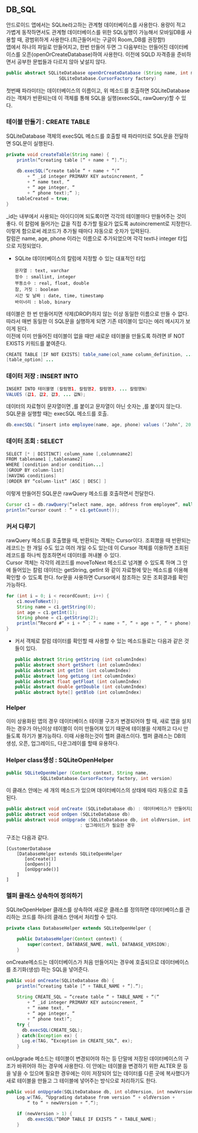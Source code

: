 ## DB_SQL

안드로이드 앱에서는 SQLite라고하는 관계형 데이터베이스를 사용한다. 용량이 적고 가볍게 동작하면서도 관계형 데이터베이스를 위한 SQL실행이 가능해서 모바일DB를 사용할 때, 광범위하게 사용한다.(최근들어서는 구글이 Room_DB를 권장함!)  
앱에서 하나의 파일로 만들어지고, 한번 만들어 두면 그 다음부터는 만들어진 데이터베이스를 오픈(openOrCreateDatabase)하여 사용한다. 이전에 SQLD 자격증을 준비하면서 공부한 문법들과 다르지 않아 낯설지 않다.  
```JAVA
public abstract SQLiteDatabase openOrCreateDatabase (String name, int mode,
					SQLiteDatabase.CursorFactory factory)
```
첫번째 파라미터는 데이터베이스의 이름이고, 위 메소드를 호출하면 SQLiteDatabase라는 객체가 반환되는데 이 객체를 통해 SQL을 실행(execSQL, rawQuery)할 수 있다.

### 테이블 만들기 : CREATE TABLE
SQLiteDatabase 객체의 execSQL 메소드를 호출할 때 파라미터로 SQL문을 전달하면 SQL문이 실행된다.  
```JAVA
private void createTable(String name) {
    println(“creating table [“ + name + “].“);
 
    db.execSQL(“create table “ + name + “(“ 
        + “ _id integer PRIMARY KEY autoincrement, “ 
        + “ name text, “
        + “ age integer, “
        + “ phone text);“ );
    tableCreated = true;
}
```
_id는 내부에서 사용되는 아이디이며 되도록이면 각각의 테이블마다 만들어주는 것이 좋다. 이 칼럼에 들어가는 값을 직접 추가할 필요가 없도록 autoincrement로 지정한다. 이렇게 함으로써 레코드가 추가될 때마다 자동으로 숫자가 입력된다.  
칼럼은 name, age, phone 이라는 이름으로 추가되었으며 각각 text나 integer 타입으로 지정되었다.  
+ SQLite 데이터베이스의 칼럼에 지정할 수 있는 대표적인 타입  
  ```
  문자열 : text, varchar  
  정수 : smallint, integer  
  부동소수 : real, float, double  
  참, 거짓 : boolean  
  시간 및 날짜 : date, time, timestamp  
  바이너리 : blob, binary
  ```

테이블은 한 번 만들어지면 삭제(DROP)하지 않는 이상 동일한 이름으로 만들 수 없다. 따라서 매번 동일한 이 SQL문을 실행하게 되면 기존 테이블이 있다는 에러 메시지가 보이게 된다.  
이전에 이미 만들어진 테이블이 없을 때만 새로운 테이블을 만들도록 하려면 IF NOT EXISTS 키워드를 붙여준다.
```JAVA
CREATE TABLE [IF NOT EXISTS] table_name(col_name column_definition, ...)
[table_option] ...
```

### 데이터 저장 : INSERT INTO
```JAVA
INSERT INTO 테이블명 (칼럼명1, 칼럼명2, 칼럼명3, ... 칼럼명N)  
VALUES (값1, 값2, 값3, ... 값N);
```
데이터의 자료형이 문자열이면 ,를 붙이고 문자열이 아닌 숫자는 ,를 붙이지 않는다. SQL문을 실행할 때는 execSQL 메소드를 호출.
```JAVA
db.execSQL( “insert into employee(name, age, phone) values (‘John‘, 20, ‘010-7788-1234‘“ );
```

### 데이터 조회 : SELECT
```JAVA
SELECT [* | DISTINCT] column_name [,columnname2] 
FROM tablename1 [,tablename2]
WHERE [condition and|or condition...]
[GROUP BY column-list]
[HAVING conditions]
[ORDER BY “column-list“ [ASC | DESC] ]
```
이렇게 만들어진 SQL문은 rawQuery 메소드를 호출하면서 전달한다.
```JAVA
Cursor c1 = db.rawQuery(“select name, age, address from employee“, null);
println(“cursor count : “ + c1.getCount());
```

### 커서 다루기
rawQuery 메소드를 호출했을 때, 반환되는 객체는 Cursor이다. 조회했을 때 반환되는 레코드는 한 개일 수도 있고 여러 개일 수도 있는데 이 Cursor 객체를 이용하면 조회된 레코드를 하나씩 참조하면서 데이터를 꺼내볼 수 있다.  
Cursor 객체는 각각의 레코드를 moveToNext 메소드로 넘겨볼 수 있도록 하며 그 안에 들어있는 칼럼 데이터는 getString, getInt 와 같이 자료형에 맞는 메소드를 이용해 확인할 수 있도록 한다. for문을 사용하면 Cursor에서 참조하는 모든 조회결과를 확인가능하다.
```JAVA
for (int i = 0; i < recordCount; i++) {
    c1.moveToNext();
    String name = c1.getString(0);
    int age = c1.getInt(1);
    String phone = c1.getString(2);
    println(“Record #“ + i + “ : “ + name + “, “ + age + “, “ + phone);
}
```
+ 커서 객체로 칼럼 데이터를 확인할 때 사용할 수 있는 메소드들로는 다음과 같은 것들이 있다.  
  ```JAVA
  public abstract String getString (int columnIndex) 
  public abstract short getShort (int columnIndex) 
  public abstract int getInt (int columnIndex) 
  public abstract long getLong (int columnIndex) 
  public abstract float getFloat (int columnIndex) 
  public abstract double getDouble (int columnIndex) 
  public abstract byte[] getBlob (int columnIndex) 
  ```
  
### Helper
이미 상용화된 앱의 경우 데이터베이스 테이블 구조가 변경되어야 할 때, 새로 앱을 설치하는 경우가 아닌이상 테이블이 이미 만들어져 있기 때문에 테이블을 삭제하고 다시 만들도록 하기가 불가능하다. 이때 사용하는것이 헬퍼 클래스이다. 헬퍼 클래스는 DB의 생성, 오픈, 업그레이드, 다운그레이를 할때 유용하다.  

### Helper class생성 : SQLiteOpenHelper
```JAVA
public SQLiteOpenHelper (Context context, String name, 
			 SQLiteDatabase.CursorFactory factory, int version)
```
이 클래스 안에는 세 개의 메소드가 있으며 데이터베이스의 상태에 따라 자동으로 호출된다.
```JAVA
public abstract void onCreate (SQLiteDatabase db) : 데이터베이스가 만들어지는 경우
public abstract void onOpen (SQLiteDatabase db) 
public abstract void onUpgrade (SQLiteDatabase db, int oldVersion, int newVersion) 
							: 업그레이드가 필요한 경우
```
구조는 다음과 같다.  
```
[CustomerDatabase
    [DatabaseHelper extends SQLiteOpenHelper
       [onCreate()]
       [onOpen()]
       [onUpgrade()]
    ]
]
```

### 헬퍼 클래스 상속하여 정의하기
SQLiteOpenHelper 클래스를 상속하여 새로운 클래스를 정의하면 데이터베이스를 관리하는 코드를 하나의 클래스 안에서 처리할 수 있다.
```JAVA
private class DatabaseHelper extends SQLiteOpenHelper {

    public DatabaseHelper(Context context) {
        super(context, DATABASE_NAME, null, DATABASE_VERSION);
    }
```
onCreate메소드는 데이터베이스가 처음 만들어지는 경우에 호출되므로 데이터베이스를 초기화(생성) 하는 SQL을 넣어준다.
```JAVA
public void onCreate(SQLiteDatabase db) {
    println(“creating table [“ + TABLE_NAME + “].“);
 	
    String CREATE_SQL = “create table “ + TABLE_NAME + “(“ 
        + “ _id integer PRIMARY KEY autoincrement, “ 
        + “ name text, “
        + “ age integer, “
        + “ phone text)“;
    try {
      db.execSQL(CREATE_SQL);
    } catch(Exception ex) {
      Log.e(TAG, “Exception in CREATE_SQL“, ex);
    }
```
onUpgrade 메소드는 테이블이 변경되어야 하는 등 단말에 저장된 데이터베이스의 구조가 바뀌어야 하는 경우에 사용한다. 이 안에는 테이블을 변경하기 위한 ALTER 문 등을 넣을 수 있으며 필요한 경우에는 이미 저장되어 있는 데이터를 다른 곳에 복사했다가 새로 테이블을 만들고 그 테이블에 넣어주는 방식으로 처리하기도 한다.
```JAVA
public void onUpgrade(SQLiteDatabase db, int oldVersion, int newVersion) {
    Log.w(TAG, “Upgrading database from version “ + oldVersion + 
        “ to “ + newVersion + “.“);

    if (newVersion > 1) {
        db.execSQL(“DROP TABLE IF EXISTS “ + TABLE_NAME);
    }
```
